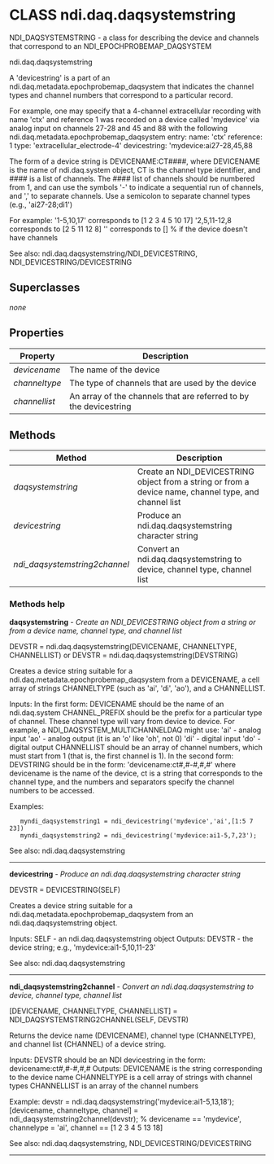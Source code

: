 # CLASS ndi.daq.daqsystemstring

  NDI_DAQSYSTEMSTRING - a class for describing the device and channels that correspond to an NDI_EPOCHPROBEMAP_DAQSYSTEM
 
   ndi.daq.daqsystemstring
 
   A 'devicestring' is a part of an ndi.daq.metadata.epochprobemap_daqsystem that indicates the channel types and
   channel numbers that correspond to a particular record.
 
   For example, one may specify that a 4-channel extracellular recording with name
   'ctx' and reference 1 was recorded on a device called 'mydevice' via analog input
   on channels 27-28 and 45 and 88 with the following ndi.daq.metadata.epochprobemap_daqsystem entry:
            name: 'ctx'
       reference: 1
            type: 'extracellular_electrode-4'
    devicestring: 'mydevice:ai27-28,45,88
 
   The form of a device string is DEVICENAME:CT####, where DEVICENAME is the name of 
   ndi.daq.system object, CT is the channel type identifier, and #### is a list of channels.
   The #### list of channels should be numbered from 1, and can use the symbols '-' to
   indicate a sequential run of channels, and ',' to separate channels.
   Use a semicolon to separate channel types (e.g., 'ai27-28;di1')
   
   For example:
      '1-5,10,17'      corresponds to [1 2 3 4 5 10 17]
      '2,5,11-12,8     corresponds to [2 5 11 12 8]
      ''               corresponds to []  % if the device doesn't have channels
 
  
   See also: ndi.daq.daqsystemstring/NDI_DEVICESTRING, NDI_DEVICESTRING/DEVICESTRING

## Superclasses
*none*

## Properties

| Property | Description |
| --- | --- |
| *devicename* | The name of the device |
| *channeltype* | The type of channels that are used by the device |
| *channellist* | An array of the channels that are referred to by the devicestring |


## Methods 

| Method | Description |
| --- | --- |
| *daqsystemstring* | Create an NDI_DEVICESTRING object from a string or from a device name, channel type, and channel list |
| *devicestring* | Produce an ndi.daq.daqsystemstring character string |
| *ndi_daqsystemstring2channel* | Convert an ndi.daq.daqsystemstring to device, channel type, channel list |


### Methods help 

**daqsystemstring** - *Create an NDI_DEVICESTRING object from a string or from a device name, channel type, and channel list*

DEVSTR = ndi.daq.daqsystemstring(DEVICENAME, CHANNELTYPE, CHANNELLIST)
     or DEVSTR = ndi.daq.daqsystemstring(DEVSTRING)
 
  Creates a device string suitable for a ndi.daq.metadata.epochprobemap_daqsystem from a DEVICENAME,
  a cell array of strings CHANNELTYPE (such as 'ai', 'di', 'ao'), and a CHANNELLIST.
 
  Inputs:
     In the first form:
       DEVICENAME should be the name of an ndi.daq.system
       CHANNEL_PREFIX should be the prefix for a particular type of channel. These channel type will vary from
           device to device. For example, a NDI_DAQSYSTEM_MULTICHANNELDAQ might use:
             'ai' - analog input
             'ao' - analog output (it is an 'o' like 'oh', not 0)
             'di' - digital input
             'do' - digital output
       CHANNELLIST should be an array of channel numbers, which must start from 1 (that is,
             the first channel is 1).
     In the second form:
       DEVSTRING should be in the form: 'devicename:ct#,#-#,#,#'
         where devicename is the name of the device, ct is a string that corresponds to the channel type, and
         the numbers and separators specify the channel numbers to be accessed.
 
  Examples:
 
       myndi_daqsystemstring1 = ndi_devicestring('mydevice','ai',[1:5 7 23])
       myndi_daqsystemstring2 = ndi_devicestring('mydevice:ai1-5,7,23');
 
  See also: ndi.daq.daqsystemstring


---

**devicestring** - *Produce an ndi.daq.daqsystemstring character string*

DEVSTR = DEVICESTRING(SELF)
 
  Creates a device string suitable for a ndi.daq.metadata.epochprobemap_daqsystem from an ndi.daq.daqsystemstring object.
 
  Inputs:
     SELF - an ndi.daq.daqsystemstring object
  Outputs:
     DEVSTR - the device string; e.g., 'mydevice:ai1-5,10,11-23'
 
 
  See also: ndi.daq.daqsystemstring


---

**ndi_daqsystemstring2channel** - *Convert an ndi.daq.daqsystemstring to device, channel type, channel list*

[DEVICENAME, CHANNELTYPE, CHANNELLIST] = NDI_DAQSYSTEMSTRING2CHANNEL(SELF, DEVSTR)
 
  Returns the device name (DEVICENAME), channel type (CHANNELTYPE), and channel list
  (CHANNEL) of a device string.
 
  Inputs:
     DEVSTR should be an NDI devicestring in the form: devicename:ct#,#-#,#,#
  Outputs:
     DEVICENAME is the string corresponding to the device name
     CHANNELTYPE is a cell array of strings with channel types
     CHANNELLIST is an array of the channel numbers
 
  Example:
     devstr = ndi.daq.daqsystemstring('mydevice:ai1-5,13,18');
     [devicename, channeltype, channel] = ndi_daqsystemstring2channel(devstr);
     % devicename == 'mydevice', channelype = 'ai', channel == [1 2 3 4 5 13 18]
 
  See also: ndi.daq.daqsystemstring, NDI_DEVICESTRING/DEVICESTRING


---


